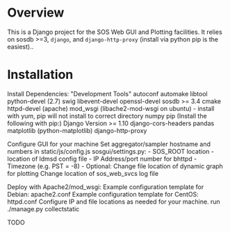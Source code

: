 Overview
========

This is a Django project for the SOS Web GUI and Plotting facilities. 
It relies on sosdb >=3, `django`, and `django-http-proxy` (install
via python pip is the easiest)..


Installation
============
Install Dependencies:
    "Development Tools"
    autoconf
    automake
    libtool
    python-devel (2.7)
    swig
    libevent-devel
    openssl-devel
    sosdb >= 3.4
    cmake
    httpd-devel (apache)
    mod_wsgi (libache2-mod-wsgi on ubuntu) - install with yum, pip will not install to correct directory
    numpy
    pip (Install the following with pip:)
	Django Version >= 1.10
	django-cors-headers
	pandas
	matplotlib (python-matplotlib)
	django-http-proxy

Configure GUI for your machine
    Set aggregator/sampler hostname and numbers in static/js/config.js
    sosgui/settings.py:
        - SOS_ROOT location
		- location of ldmsd config file
		- IP Address/port number for bhttpd
		- Timezone (e.g. PST = -8)
		- Optional:
			Change file location of dynamic graph for plotting
			Change location of sos_web_svcs log file
    
Deploy with Apache2/mod_wsgi:
    Example configuration template for Debian:
        apache2.conf
    Example configuration template for CentOS:
        httpd.conf
    Configure IP and file locations as needed for your machine.
    run ./manage.py collectstatic
     


TODO
